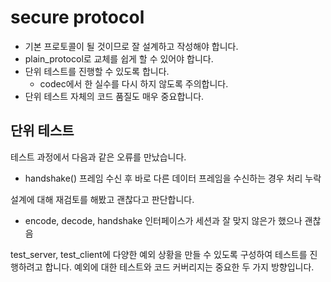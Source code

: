# secure protocol 

- 기본 프로토콜이 될 것이므로 잘 설계하고 작성해야 합니다. 
- plain_protocol로 교체를 쉽게 할 수 있어야 합니다. 
- 단위 테스트를 진행할 수 있도록 합니다. 
  - codec에서 한 실수를 다시 하지 않도록 주의합니다. 
- 단위 테스트 자체의 코드 품질도 매우 중요합니다. 

## 단위 테스트 

테스트 과정에서 다음과 같은 오류를 만났습니다. 
  - handshake() 프레임 수신 후 바로 다른 데이터 프레임을 수신하는 경우 처리 누락 

설계에 대해 재검토를 해봤고 괜찮다고 판단합니다. 
  - encode, decode, handshake 인터페이스가 세션과 잘 맞지 않은가 했으나 괜찮음 

test_server, test_client에 다양한 예외 상황을 만들 수 있도록 구성하여 테스트를 진행하려고 합니다. 예외에 대한 테스트와 코드 커버리지는 중요한 두 가지 방향입니다. 





